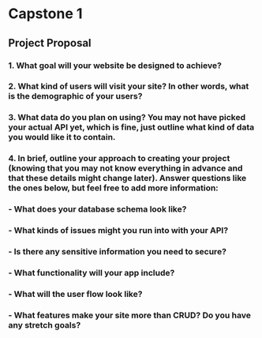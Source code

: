 # **Capstone 1**

## Project Proposal

### 1. What goal will your website be designed to achieve?

### 2. What kind of users will visit your site? In other words, what is the demographic of your users?

### 3. What data do you plan on using? You may not have picked your actual API yet, which is fine, just outline what kind of data you would like it to contain.

### 4. In brief, outline your approach to creating your project (knowing that you may not know everything in advance and that these details might change later). Answer questions like the ones below, but feel free to add more information:

### - What does your database schema look like?

### - What kinds of issues might you run into with your API?

### - Is there any sensitive information you need to secure?

### - What functionality will your app include?

### - What will the user flow look like?

### - What features make your site more than CRUD? Do you have any stretch goals?
